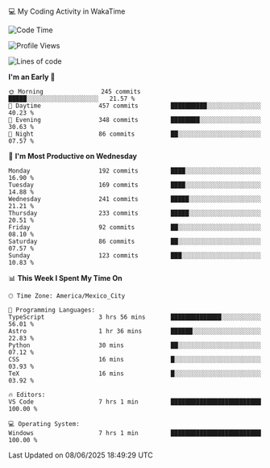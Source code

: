 💻 My Coding Activity in WakaTime
<!--START_SECTION:waka-->
![Code Time](http://img.shields.io/badge/Code%20Time-489%20hrs%2020%20mins-blue)

![Profile Views](http://img.shields.io/badge/Profile%20Views-0-blue)

![Lines of code](https://img.shields.io/badge/From%20Hello%20World%20I%27ve%20Written-2.2%20million%20lines%20of%20code-blue)

**I'm an Early 🐤** 

```text
🌞 Morning                245 commits         █████░░░░░░░░░░░░░░░░░░░░   21.57 % 
🌆 Daytime                457 commits         ██████████░░░░░░░░░░░░░░░   40.23 % 
🌃 Evening                348 commits         ████████░░░░░░░░░░░░░░░░░   30.63 % 
🌙 Night                  86 commits          ██░░░░░░░░░░░░░░░░░░░░░░░   07.57 % 
```
📅 **I'm Most Productive on Wednesday** 

```text
Monday                   192 commits         ████░░░░░░░░░░░░░░░░░░░░░   16.90 % 
Tuesday                  169 commits         ████░░░░░░░░░░░░░░░░░░░░░   14.88 % 
Wednesday                241 commits         █████░░░░░░░░░░░░░░░░░░░░   21.21 % 
Thursday                 233 commits         █████░░░░░░░░░░░░░░░░░░░░   20.51 % 
Friday                   92 commits          ██░░░░░░░░░░░░░░░░░░░░░░░   08.10 % 
Saturday                 86 commits          ██░░░░░░░░░░░░░░░░░░░░░░░   07.57 % 
Sunday                   123 commits         ███░░░░░░░░░░░░░░░░░░░░░░   10.83 % 
```


📊 **This Week I Spent My Time On** 

```text
🕑︎ Time Zone: America/Mexico_City

💬 Programming Languages: 
TypeScript               3 hrs 56 mins       ██████████████░░░░░░░░░░░   56.01 % 
Astro                    1 hr 36 mins        ██████░░░░░░░░░░░░░░░░░░░   22.83 % 
Python                   30 mins             ██░░░░░░░░░░░░░░░░░░░░░░░   07.12 % 
CSS                      16 mins             █░░░░░░░░░░░░░░░░░░░░░░░░   03.93 % 
TeX                      16 mins             █░░░░░░░░░░░░░░░░░░░░░░░░   03.92 % 

🔥 Editors: 
VS Code                  7 hrs 1 min         █████████████████████████   100.00 % 

💻 Operating System: 
Windows                  7 hrs 1 min         █████████████████████████   100.00 % 
```


 Last Updated on 08/06/2025 18:49:29 UTC
<!--END_SECTION:waka-->
